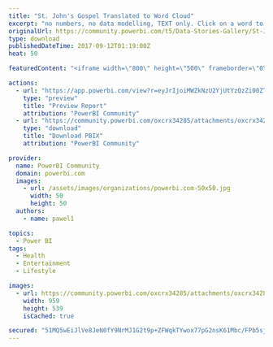 ```yaml
---
title: "St. John's Gospel Translated to Word Cloud"
excerpt: "no numbers, no data modelling, TEXT only. Click on a word to view the related sentences; click on a sentence and view a cloud generated word visual."
originalUrl: https://community.powerbi.com/t5/Data-Stories-Gallery/St-John-s-Gospel-Translated-to-Word-Cloud/m-p/249885
type: download
publishedDateTime: 2017-09-12T01:19:00Z
heat: 50

featuredContent: "<iframe width=\"800\" height=\"500\" frameborder=\"0\" src=\"https://app.powerbi.com/view?r=eyJrIjoiMWZkNzU2YjUtYzQzZi00ZTg4LWFlZTEtOTIxOGNmZDczMmFkIiwidCI6ImI3M2IxZDZlLTIxZDUtNGUzOC1iMjM5LTgxMzRkOWQyYmY3OCIsImMiOjh9\"></iframe>"

actions:
  - url: "https://app.powerbi.com/view?r=eyJrIjoiMWZkNzU2YjUtYzQzZi00ZTg4LWFlZTEtOTIxOGNmZDczMmFkIiwidCI6ImI3M2IxZDZlLTIxZDUtNGUzOC1iMjM5LTgxMzRkOWQyYmY3OCIsImMiOjh9"
    type: "preview"
    title: "Preview Report"
    attribution: "PowerBI Community"
  - url: "https://community.powerbi.com/oxcrx34285/attachments/oxcrx34285/DataStoriesGallery/1131/2/john%20word%20cloud.pbix"
    type: "download"
    title: "Download PBIX"
    attribution: "PowerBI Community"

provider:
  name: PowerBI Community
  domain: powerbi.com
  images:
    - url: /assets/images/organizations/powerbi.com-50x50.jpg
      width: 50
      height: 50
  authors:
    - name: pawel1

topics:
  - Power BI
tags:
  - Health
  - Entertainment
  - Lifestyle

images:
  - url: https://community.powerbi.com/oxcrx34285/attachments/oxcrx34285/DataStoriesGallery/1131/1/wordcloudjohnall.jpg
    width: 959
    height: 539
    isCached: true

secured: "51MQ5wEiJlVe8JeN0fY9NrMJ1G2t9p+ZFWqkTYwox77pG2nsK61Mbc/FPb5sjfyDO5nAOZGULHVC4KUWTHPlMvGkWEozP+dsFa/EHxEPFujYDftX9qmCfDq8/kolqFtpSfNllK6kHPTvZC4O8iLxTGr/KEVgwmwE1U5tjU3YDFFkMoH+QywqngbREyn8yMZ5NQFW0S/fDlcdugMZAyZ9zUVwIXqn4sUB1V6rUo3XQz7LvbwEKBr6YZoqdSgmTCH5Y28/cEp7nTZbFpraaY0YX0uK/z0Pk5hn8nVBnelBG08DoAjTi6mzIaUeg85fCyEm18gF/yngneN0okCSllmjIBJ3NajoJOROBuEC0Au34+lgbOa1fOcniee03Dcg4+w94+INWlC9AVn42M/+OrdfMQ==;a7GsB1RDLJviAPEx+lkPvQ=="
---
```


